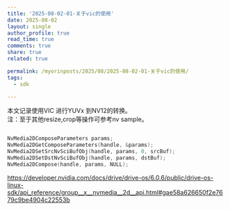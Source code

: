 ```yaml
---
title: '2025-08-02-01-关于vic的使用'
date: 2025-08-02
layout: single
author_profile: true
read_time: true
comments: true
share: true
related: true

permalink: /myorinposts/2025/08/2025-08-02-01-关于vic的使用/
tags:
  - sdk

---
```



本文记录使用VIC 进行YUVx 到NV12的转换。   
注：至于其他resize,crop等操作可参考nv sample。   




```cpp

NvMedia2DComposeParameters params;
NvMedia2DGetComposeParameters(handle, &params);
NvMedia2DSetSrcNvSciBufObj(handle, params, 0, srcBuf);
NvMedia2DSetDstNvSciBufObj(handle, params, dstBuf);
NvMedia2DCompose(handle, params, NULL);
```

https://developer.nvidia.com/docs/drive/drive-os/6.0.6/public/drive-os-linux-sdk/api_reference/group__x__nvmedia__2d__api.html#gae58a626650f2e7679c9be4904c22553b

